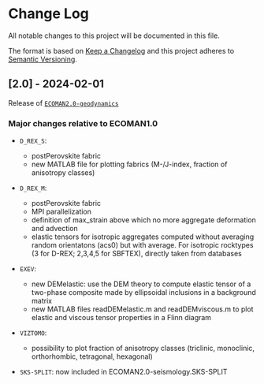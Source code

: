 
# Change Log
All notable changes to this project will be documented in this file.
 
The format is based on [Keep a Changelog](http://keepachangelog.com/)
and this project adheres to [Semantic Versioning](http://semver.org/).
 
## [2.0] - 2024-02-01
 
Release of [`ECOMAN2.0-geodynamics`](https://github.com/mfaccenda/ECOMAN2.0-geodynamics.git)
 
### Major changes relative to ECOMAN1.0

- `D_REX_S`: 
   - postPerovskite fabric 
   - new MATLAB file for plotting fabrics (M-/J-index, fraction of anisotropy classes)

- `D_REX_M`: 
  - postPerovskite fabric 
  - MPI parallelization 
  - definition of max\_strain above which no more aggregate deformation and advection
  - elastic tensors for isotropic aggregates computed without averaging random orientatons (acs0) but with average. For isotropic rocktypes (3 for D-REX; 2,3,4,5 for SBFTEX), directly taken from databases
  
- `EXEV`: 
  - new DEMelastic: use the DEM theory to compute elastic tensor of a two-phase composite made by ellipsoidal inclusions in a background matrix
  - new MATLAB files readDEMelastic.m and readDEMviscous.m to plot elastic and viscous tensor properties in a Flinn diagram
  
- `VIZTOMO`:
  - possibility to plot fraction of anisotropy classes (triclinic, monoclinic, orthorhombic, tetragonal, hexagonal)
  
- `SKS-SPLIT`: now included in ECOMAN2.0-seismology.SKS-SPLIT
